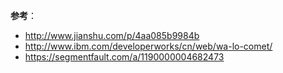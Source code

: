 
**参考**：
- http://www.jianshu.com/p/4aa085b9984b
- http://www.ibm.com/developerworks/cn/web/wa-lo-comet/
- https://segmentfault.com/a/1190000004682473